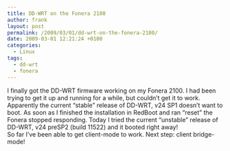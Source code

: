 ```yaml
---
title: DD-WRT on the Fonera 2100
author: frank
layout: post
permalink: /2009/03/01/dd-wrt-on-the-fonera-2100/
date: 2009-03-01 12:21:24 +0100
categories:
  - Linux
tags:
  - dd-wrt
  - fonera
---
```

I finally got the DD-WRT firmware working on my Fonera 2100. I had been trying to get it up and running for a while, but couldn&#8217;t get it to work. Apparently the current &#8220;stable&#8221; release of DD-WRT, v24 SP1 doesn&#8217;t want to boot. As soon as I finished the installation in RedBoot and ran &#8220;reset&#8221; the Fonera stopped responding. Today I tried the current &#8220;unstable&#8221; release of DD-WRT, v24 preSP2 (build 11522) and it booted right away!  
So far I&#8217;ve been able to get client-mode to work. Next step: client bridge-mode!
